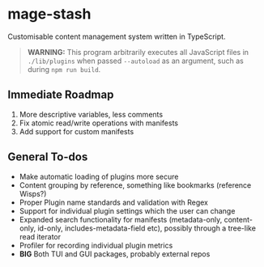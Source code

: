 # mage-stash

Customisable content management system written in TypeScript.

> **WARNING:** This program arbitrarily executes all JavaScript files in `./lib/plugins` when passed `--autoload` as an argument, such as during `npm run build`.

## Immediate Roadmap

1. More descriptive variables, less comments
2. Fix atomic read/write operations with manifests
3. Add support for custom manifests

## General To-dos

- Make automatic loading of plugins more secure
- Content grouping by reference, something like bookmarks (reference Wisps?)
- Proper Plugin name standards and validation with Regex
- Support for individual plugin settings which the user can change
- Expanded search functionality for manifests (metadata-only, content-only, id-only, includes-metadata-field etc), possibly through a tree-like read iterator
- Profiler for recording individual plugin metrics
- **BIG** Both TUI and GUI packages, probably external repos

